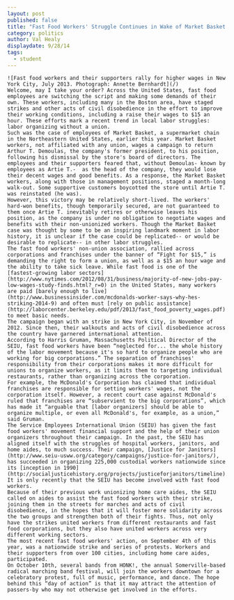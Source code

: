 ```yaml
---
layout: post
published: false
title: "Fast Food Workers' Struggle Continues in Wake of Market Basket Victory\0"
category: politics
author: Val Healy
displaydate: 9/28/14
tags: 
  - student
---
```


	![Fast food workers and their supporters rally for higher wages in New York City, July 2013. Photograph: Annette Bernhardt ](/)
    Welcome, may I take your order? Across the United States, fast food employees are switching the script and making some demands of their own. These workers, including many in the Boston area, have staged strikes and other acts of civil disobedience in the effort to improve their working conditions, including a raise their wages to $15 an hour. These efforts mark a recent trend in local labor struggles: labor organizing without a union.
	Such was the case of employees of Market Basket, a supermarket chain in the Northeastern United States, earlier this year. Market Basket workers, not affiliated with any union, wages a campaign to return Arthur T. Demoulas, the company's former president, to his position, following his dismissal by the store's board of directors. The employees and their supporters feared that, without Demoulas- known by employees as Artie T.-  as the head of the company, they would lose their decent wages and good benefits. As a response, the Market Basket workers, along with those in management positions, staged a month-long walk-out. Some supportive customers boycotted the store until Artie T. was reinstated (he was). 
	However, this victory may be relatively short-lived. The workers' hard-won benefits, though temporarily secured, are not guaranteed to them once Artie T. inevitably retires or otherwise leaves his position, as the company is under no obligation to negotiate wages and benefits with their non-unionized workers. Though the Market Basket case was thought by some to be an inspiring landmark moment in labor history, it is unclear if the case could be replicated-- or would be desirable to replicate-- in other labor struggles.
	The fast food workers' non-union association, rallied across corporations and franchises under the banner of “Fight for $15,” is demanding the right to form a union, as well as a $15 an hour wage and the ability to take sick leave. While fast food is one of the [fastest-growing labor sectors](http://www.nytimes.com/2012/08/31/business/majority-of-new-jobs-pay-low-wages-study-finds.html?_r=0 ) in the United States, many workers are paid [barely enough to live](http://www.businessinsider.com/mcdonalds-worker-says-why-hes-striking-2014-9 ) and often must [rely on public assistance](http://laborcenter.berkeley.edu/pdf/2013/fast_food_poverty_wages.pdf ) to meet basic needs. 
	The campaign began with an strike in New York City, in November of 2012. Since then, their walkouts and acts of civil disobedience across the country have garnered international attention.
	According to Harris Gruman, Massachusetts Political Director of the SEIU, fast food workers have been “neglected for... the whole history of the labor movement because it's so hard to organize people who are working for big corporations.” The separation of franchises' responsibility from their corporations makes it more difficult for unions to organize workers, as it limits them to targeting individual restaurants, rather than organizing across the corporation. 
	For example, the McDonald's Corporation has claimed that individual franchises are responsible for setting workers' wages, not the corporation itself. However, a recent court case against McDonald's ruled that franchises are “subservient to the big corporations”, which has made it “arguable that [labor organizers] should be able to organize multiple, or even all McDonald's, for example, as a union,” said Gruman.
	The Service Employees International Union (SEIU) has given the fast food workers' movement financial support and the help of their union organizers throughout their campaign. In the past, the SEIU has aligned itself with the struggles of hospital workers, janitors, and home aides, to much success. Their campaign, [Justice for Janitors](http://www.seiu-usww.org/category/campaigns/justice-for-janitors/ ), has succeeded in organizing 225,000 custodial workers nationwide since its [inception in 1990](http://socialjusticehistory.org/projects/justiceforjanitors/timeline ). It is only recently that the SEIU has become involved with fast food workers.
	Because of their previous work unionizing home care aides, the SEIU called on aides to assist the fast food workers with their strike, joining them in the streets for marches and acts of civil disobedience, in the hopes that it will foster more solidarity across the two groups and strengthen both of their fights. Thus, not only have the strikes united workers from different restaurants and fast food corporations, but they also have united workers across very different working sectors. 
	The most recent fast food workers' action, on September 4th of this year, was a nationwide strike and series of protests. Workers and their supporters from over 100 cities, including home care aides, participated. 
	On October 10th, several bands from HONK!, the annual Somerville-based radical marching band festival, will join the workers downtown for a celebratory protest, full of music, performance, and dance. The hope behind this “day of action” is that it may attract the attention of passers-by who may not otherwise get involved in the efforts.